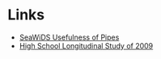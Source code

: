 # Links

- [SeaWiDS Usefulness of Pipes](seawids-usefulness-of-pipes)
- <a href="https://public.tableau.com/profile/niwako.sugimura#!/vizhome/HighSchoolLongitudinalStudyof2009/MainStory?publish=yes" target="_blank">High School Longitudinal Study of 2009</a>
